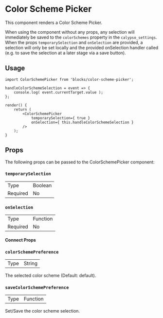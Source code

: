 Color Scheme Picker
================

This component renders a Color Scheme Picker.

When using the component without any props, any selection will immediately be saved to the `colorSchemes` property in the `calypso_settings`.
When the props `temporarySelection` and `onSelection` are provided, a selection will only be set locally and the provided onSelection handler called (e.g. to save the selection at a later stage via a save button).


## Usage

```es6
import ColorSchemePicker from 'blocks/color-scheme-picker';

handleColorSchemeSelection = event => {
	console.log( event.currentTarget.value );
};

render() {
	return (
		<ColorSchemePicker
			temporarySelection={ true }
			onSelection={ this.handleColorSchemeSelection }
		/>
	);
}
```

## Props

The following props can be passed to the ColorSchemePicker component:

### `temporarySelection`

<table>
	<tr><td>Type</td><td>Boolean</td></tr>
	<tr><td>Required</td><td>No</td></tr>
</table>

### `onSelection`

<table>
	<tr><td>Type</td><td>Function</td></tr>
	<tr><td>Required</td><td>No</td></tr>
</table>


#### Connect Props

### `colorSchemePreference`

<table>
	<tr><td>Type</td><td>String</td></tr>
</table>

The selected color scheme (Default: default).

### `saveColorSchemePreference`

<table>
	<tr><td>Type</td><td>Function</td></tr>
</table>

Set/Save the color scheme selection.

